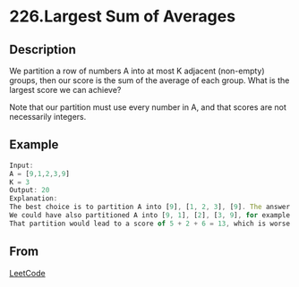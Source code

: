 # 226.Largest Sum of Averages

## Description

We partition a row of numbers A into at most K adjacent (non-empty) groups, then our score is the sum of the average of each group. What is the largest score we can achieve?

Note that our partition must use every number in A, and that scores are not necessarily integers.

## Example

```javascript
Input:
A = [9,1,2,3,9]
K = 3
Output: 20
Explanation:
The best choice is to partition A into [9], [1, 2, 3], [9]. The answer is 9 + (1 + 2 + 3) / 3 + 9 = 20.
We could have also partitioned A into [9, 1], [2], [3, 9], for example.
That partition would lead to a score of 5 + 2 + 6 = 13, which is worse.
```

## From

[LeetCode](https://leetcode.com/problems/largest-sum-of-averages)
